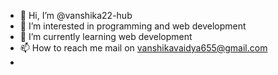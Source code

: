 - 👋 Hi, I’m @vanshika22-hub
- 👀 I’m interested in programming and web development
- 🌱 I’m currently learning web development
- 📫 How to reach me mail on vanshikavaidya655@gmail.com
- 

<!---
vanshika22-hub/vanshika22-hub is a ✨ special ✨ repository because its `README.md` (this file) appears on your GitHub profile.
You can click the Preview link to take a look at your changes.
--->
